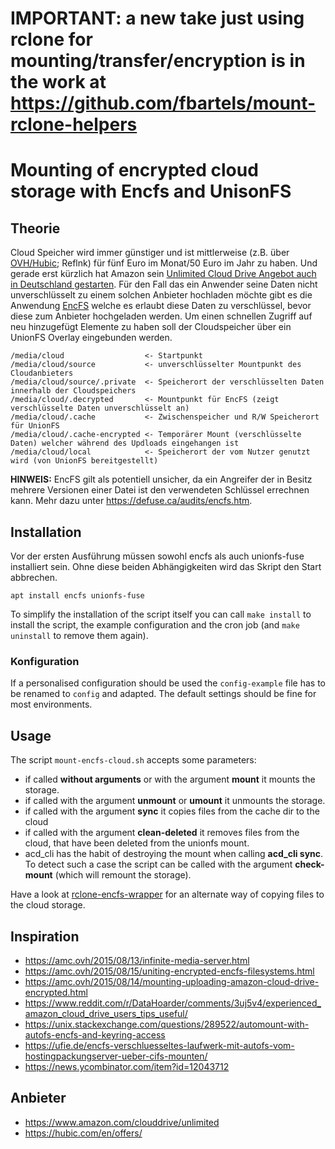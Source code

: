 # IMPORTANT: a new take just using rclone for mounting/transfer/encryption is in the work at https://github.com/fbartels/mount-rclone-helpers

# Mounting of encrypted cloud storage with Encfs and UnisonFS

## Theorie
Cloud Speicher wird immer günstiger und ist mittlerweise (z.B. über [OVH/Hubic](https://hubic.com/home/new/?referral=TQHECA); Reflnk) für fünf Euro im Monat/50 Euro im Jahr zu haben. Und gerade erst kürzlich hat Amazon sein [Unlimited Cloud Drive Angebot auch in Deutschland gestarten](http://stadt-bremerhaven.de/amazon-unendlicher-speicher-fuer-70-euro/). Für den Fall das ein Anwender seine Daten nicht unverschlüsselt zu einem solchen Anbieter hochladen möchte gibt es die Anwendung [EncFS](https://de.wikipedia.org/wiki/EncFS) welche es erlaubt diese Daten zu verschlüssel, bevor diese zum Anbieter hochgeladen werden. Um einen schnellen Zugriff auf neu hinzugefügt Elemente zu haben soll der Cloudspeicher über ein UnionFS Overlay eingebunden werden.

```
/media/cloud                  <- Startpunkt
/media/cloud/source           <- unverschlüsselter Mountpunkt des Cloudanbieters
/media/cloud/source/.private  <- Speicherort der verschlüsselten Daten innerhalb der Cloudspeichers
/media/cloud/.decrypted       <- Mountpunkt für EncFS (zeigt verschlüsselte Daten unverschlüsselt an)
/media/cloud/.cache           <- Zwischenspeicher und R/W Speicherort für UnionFS
/media/cloud/.cache-encrypted <- Temporärer Mount (verschlüsselte Daten) welcher während des Updloads eingehangen ist
/media/cloud/local            <- Speicherort der vom Nutzer genutzt wird (von UnionFS bereitgestellt)
```

**HINWEIS:** EncFS gilt als potentiell unsicher, da ein Angreifer der in Besitz mehrere Versionen einer Datei ist den verwendeten Schlüssel errechnen kann. Mehr dazu unter https://defuse.ca/audits/encfs.htm.

## Installation

Vor der ersten Ausführung müssen sowohl encfs als auch unionfs-fuse installiert sein. Ohne diese beiden Abhängigkeiten wird das Skript den Start abbrechen.
```
apt install encfs unionfs-fuse
```
To simplify the installation of the script itself you can call ```make install``` to install the script, the example configuration and the cron job (and ```make uninstall``` to remove them again).

### Konfiguration
If a personalised configuration should be used the ```config-example``` file has to be renamed to ```config``` and adapted. The default settings should be fine for most environments.

## Usage
The script ```mount-encfs-cloud.sh``` accepts some parameters: 
- if called **without arguments** or with the argument **mount** it mounts the storage.
- if called with the argument **unmount** or **umount** it unmounts the storage.
- if called with the argument **sync** it copies files from the cache dir to the cloud
- if called with the argument **clean-deleted** it removes files from the cloud, that have been deleted from the unionfs mount.
- acd_cli has the habit of destroying the mount when calling **acd_cli sync**. To detect such a case the script can be called with the argument **check-mount** (which will remount the storage).

Have a look at [rclone-encfs-wrapper](https://github.com/fbartels/rclone-encfs-wrapper) for an alternate way of copying files to the cloud storage.

## Inspiration
- https://amc.ovh/2015/08/13/infinite-media-server.html
- https://amc.ovh/2015/08/15/uniting-encrypted-encfs-filesystems.html
- https://amc.ovh/2015/08/14/mounting-uploading-amazon-cloud-drive-encrypted.html
-  https://www.reddit.com/r/DataHoarder/comments/3uj5v4/experienced_amazon_cloud_drive_users_tips_useful/
- https://unix.stackexchange.com/questions/289522/automount-with-autofs-encfs-and-keyring-access
- https://ufie.de/encfs-verschluesseltes-laufwerk-mit-autofs-vom-hostingpackungserver-ueber-cifs-mounten/
- https://news.ycombinator.com/item?id=12043712

## Anbieter
- https://www.amazon.com/clouddrive/unlimited
- https://hubic.com/en/offers/
